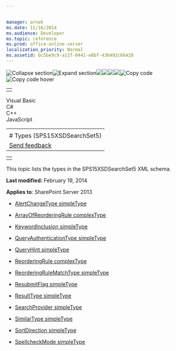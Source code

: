 ```yaml
---


manager: arnek
ms.date: 11/16/2014
ms.audience: Developer
ms.topic: reference
ms.prod: office-online-server
localization_priority: Normal
ms.assetid: bc5be9c9-a11f-0441-e8bf-436492c66428
---
```


![Collapse
section](../icons/collapse_all.gif "Collapse section")![Expand
section](../icons/expand_all.gif "Expand section")![](../icons/collapse_all.gif)![](../icons/expand_all.gif)![](../icons/dropdown.gif)![](../icons/dropdownHover.gif)![Copy
code](../icons/copycode.gif "Copy code")![Copy code
hover](../icons/copycodeHighlight.gif "Copy code hover")
<table>
<tbody>
<tr class="odd">
<td align="left"></td>
</tr>
</tbody>
</table>

Visual Basic  
C\#  
C++  
JavaScript  

<table>
<tbody>
<tr class="odd">
<td align="left"><span id="runningHeaderText"></span></td>
</tr>
<tr class="even">
<td align="left"># Types (SPS15XSDSearchSet5)</td>
</tr>
<tr class="odd">
<td align="left"><span id="headfeedbackarea" class="feedbackhead"><a href="javascript:SubmitFeedback(&#39;docthis@Microsoft.com&#39;,&#39;&#39;,&#39;&#39;,&#39;&#39;,&#39;1.0.18082.1225&#39;,&#39;%0\dThank%20you%20for%20your%20feedback.%20The%20developer%20writing%20teams%20use%20your%20feedback%20to%20improve%20documentation.%20While%20we%20are%20reviewing%20your%20feedback,%20we%20may%20send%20you%20e-mail%20to%20ask%20for%20clarification%20or%20feedback%20on%20a%20solution.%20We%20do%20not%20use%20your%20e-mail%20address%20for%20any%20other%20purpose%20and%20we%20delete%20it%20after%20we%20finish%20our%20review.%0\AFor%20further%20information%20about%20the%20privacy%20policies%20of%20Microsoft,%20please%20see%20http://privacy.microsoft.com/en-us/default.aspx.%0\A%0\d&#39;,&#39;Customer%20feedback&#39;);">Send feedback</a></span></td>
</tr>
</tbody>
</table>

<table>
<colgroup>
<col width="100%" />
</colgroup>
<tbody>
<tr class="odd">
<td align="left"></td>
</tr>
</tbody>
</table>

This topic lists the types in the <span
class="keyword">SPS15XSDSearchSet5</span> XML schema.

**Last modified:** February 19, 2014

**Applies to**: SharePoint Server 2013

-   [AlertChangeType
    simpleType](alertchangetype-simpletype-sps15xsdsearchset5.htm)

-   [ArrayOfReorderingRule
    complexType](arrayofreorderingrule-complextype-sps15xsdsearchset5.htm)

-   [KeywordInclusion
    simpleType](keywordinclusion-simpletype-sps15xsdsearchset5.htm)

-   [QueryAuthenticationType
    simpleType](queryauthenticationtype-simpletype-sps15xsdsearchset5.htm)

-   [QueryHint simpleType](queryhint-simpletype-sps15xsdsearchset5.htm)

-   [ReorderingRule
    complexType](reorderingrule-complextype-sps15xsdsearchset5.htm)

-   [ReorderingRuleMatchType
    simpleType](reorderingrulematchtype-simpletype-sps15xsdsearchset5.htm)

-   [ResubmitFlag simpleType](resubmitflag-simpletype-sps15xsdsearchset5.htm)

-   [ResultType simpleType](resulttype-simpletype-sps15xsdsearchset5.htm)

-   [SearchProvider
    simpleType](searchprovider-simpletype-sps15xsdsearchset5.htm)

-   [SimilarType simpleType](similartype-simpletype-sps15xsdsearchset5.htm)

-   [SortDirection simpleType](sortdirection-simpletype-sps15xsdsearchset5.htm)

-   [SpellcheckMode
    simpleType](spellcheckmode-simpletype-sps15xsdsearchset5.htm)








